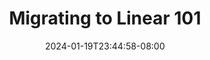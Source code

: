 ---
title: "Migrating to Linear 101"
description: Linear helps streamline software projects, sprints, tasks, and bug tracking. Here’s how to get started.
image: images/article-1.png
publication: "Phoenix Baker"
tags: ["Product", "Tools", "SaaS"]
date: "2024-01-19T23:44:58-08:00"
link: articles/2024-01-19-Migrating-to-Linear-101
---